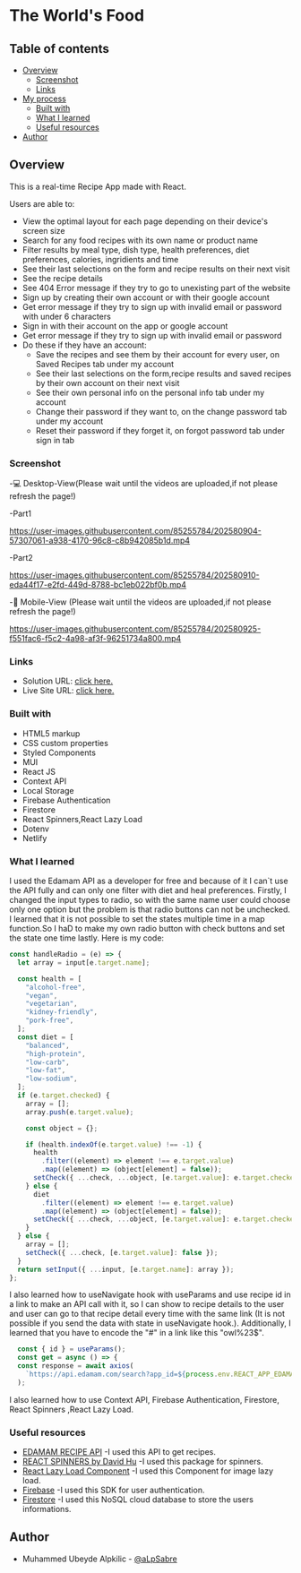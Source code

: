 # The World's Food

## Table of contents

- [Overview](#overview)
  - [Screenshot](#screenshot)
  - [Links](#links)
- [My process](#my-process)
  - [Built with](#built-with)
  - [What I learned](#what-i-learned)
  - [Useful resources](#useful-resources)
- [Author](#author)

## Overview

This is a real-time Recipe App made with React.

Users are able to:

- View the optimal layout for each page depending on their device's screen size
- Search for any food recipes with its own name or product name
- Filter results by meal type, dish type, health preferences, diet preferences, calories, ingridients and time
- See their last selections on the form and recipe results on their next visit
- See the recipe details
- See 404 Error message if they try to go to unexisting part of the website
- Sign up by creating their own account or with their google account
- Get error message if they try to sign up with invalid email or password with under 6 characters
- Sign in with their account on the app or google account
- Get error message if they try to sign up with invalid email or password
- Do these if they have an account:
  - Save the recipes and see them  by their account for every user, on Saved Recipes tab under my account
  - See their last selections on the form,recipe results and saved recipes by their own account on their next visit
  - See their own personal info on the personal info tab under my account
  - Change their password if they want to, on the change password tab under my account
  - Reset their password if they forget it, on forgot password tab under sign in tab

### Screenshot

-💻 Desktop-View(Please wait until the videos are uploaded,if not please refresh the page!)

-Part1

https://user-images.githubusercontent.com/85255784/202580904-57307061-a938-4170-96c8-c8b942085b1d.mp4

-Part2

https://user-images.githubusercontent.com/85255784/202580910-eda44f17-e2fd-449d-8788-bc1eb022bf0b.mp4

-📱 Mobile-View (Please wait until the videos are uploaded,if not please refresh the page!)

https://user-images.githubusercontent.com/85255784/202580925-f551fac6-f5c2-4a98-af3f-96251734a800.mp4

### Links

- Solution URL: [click here.](https://github.com/aLpSabre/React-Recipe-App)
- Live Site URL: [click here.](https://theworldsfood.netlify.app/)

### Built with

- HTML5 markup
- CSS custom properties
- Styled Components
- MUI
- React JS
- Context API
- Local Storage
- Firebase Authentication
- Firestore
- React Spinners,React Lazy Load
- Dotenv
- Netlify

### What I learned

I used the Edamam API as a developer for free and because of it I can`t use the API fully and can only one filter with diet and heal preferences. Firstly, I changed the input types to radio, so with the same name user could choose only one option but the problem is that radio buttons can not be unchecked. I learned that it is not possible to set the states multiple time in a map function.So I haD to make my own radio button with check buttons and set the state one time lastly. Here is my code:

```js
const handleRadio = (e) => {
  let array = input[e.target.name];

  const health = [
    "alcohol-free",
    "vegan",
    "vegetarian",
    "kidney-friendly",
    "pork-free",
  ];
  const diet = [
    "balanced",
    "high-protein",
    "low-carb",
    "low-fat",
    "low-sodium",
  ];
  if (e.target.checked) {
    array = [];
    array.push(e.target.value);

    const object = {};

    if (health.indexOf(e.target.value) !== -1) {
      health
        .filter((element) => element !== e.target.value)
        .map((element) => (object[element] = false));
      setCheck({ ...check, ...object, [e.target.value]: e.target.checked });
    } else {
      diet
        .filter((element) => element !== e.target.value)
        .map((element) => (object[element] = false));
      setCheck({ ...check, ...object, [e.target.value]: e.target.checked });
    }
  } else {
    array = [];
    setCheck({ ...check, [e.target.value]: false });
  }
  return setInput({ ...input, [e.target.name]: array });
};
```

I also learned how to useNavigate hook with useParams and use recipe id in a link to make an API call with it, so I can show to recipe details to the user and user can go to that recipe detail every time with the same link (It is not possible if you send the data with state in useNavigate hook.). Additionally, I learned that you have to encode the "#" in a link like this "owl%23$". 

```js
  const { id } = useParams();
  const get = async () => {
  const response = await axios(
    `https://api.edamam.com/search?app_id=${process.env.REACT_APP_EDAMAM_APP_ID}&app_key=${process.env.REACT_APP_EDAMAM_APP_KEY}&r=http://www.edamam.com/ontologies/edamam.owl%23${id}`
  );
```
I also learned how to use Context API, Firebase Authentication, Firestore, React Spinners ,React Lazy Load.

### Useful resources

- [EDAMAM RECIPE API](https://developer.edamam.com/edamam-docs-recipe-api) -I used this API to get recipes.
- [REACT SPINNERS by David Hu](https://www.davidhu.io/react-spinners/) -I used this package for spinners.
- [React Lazy Load Component](https://www.npmjs.com/package/react-lazy-load) -I used this Component for image lazy load.
- [Firebase](https://firebase.google.com/) -I used this SDK for user authentication.
- [Firestore](https://firebase.google.com/docs/firestore?hl=en) -I used this NoSQL cloud database to store the users informations.


## Author

- Muhammed Ubeyde Alpkilic - [@aLpSabre](https://github.com/aLpSabre)
